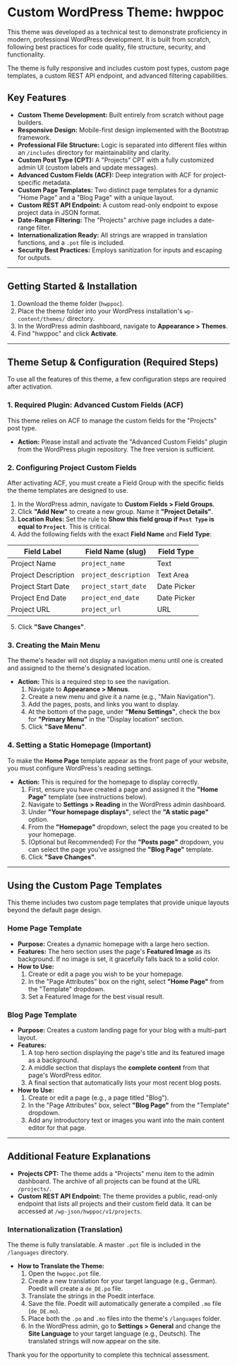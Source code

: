 # Custom WordPress Theme: hwppoc

This theme was developed as a technical test to demonstrate proficiency in modern, professional WordPress development. It is built from scratch, following best practices for code quality, file structure, security, and functionality.

The theme is fully responsive and includes custom post types, custom page templates, a custom REST API endpoint, and advanced filtering capabilities.

## Key Features

*   **Custom Theme Development:** Built entirely from scratch without page builders.
*   **Responsive Design:** Mobile-first design implemented with the Bootstrap framework.
*   **Professional File Structure:** Logic is separated into different files within an `/includes` directory for maintainability and clarity.
*   **Custom Post Type (CPT):** A "Projects" CPT with a fully customized admin UI (custom labels and update messages).
*   **Advanced Custom Fields (ACF):** Deep integration with ACF for project-specific metadata.
*   **Custom Page Templates:** Two distinct page templates for a dynamic "Home Page" and a "Blog Page" with a unique layout.
*   **Custom REST API Endpoint:** A custom read-only endpoint to expose project data in JSON format.
*   **Date-Range Filtering:** The "Projects" archive page includes a date-range filter.
*   **Internationalization Ready:** All strings are wrapped in translation functions, and a `.pot` file is included.
*   **Security Best Practices:** Employs sanitization for inputs and escaping for outputs.

---

## Getting Started & Installation

1.  Download the theme folder (`hwppoc`).
2.  Place the theme folder into your WordPress installation's `wp-content/themes/` directory.
3.  In the WordPress admin dashboard, navigate to **Appearance > Themes**.
4.  Find "hwppoc" and click **Activate**.

---

## Theme Setup & Configuration (Required Steps)

To use all the features of this theme, a few configuration steps are required after activation.

### 1. Required Plugin: Advanced Custom Fields (ACF)

This theme relies on ACF to manage the custom fields for the "Projects" post type.

*   **Action:** Please install and activate the "Advanced Custom Fields" plugin from the WordPress plugin repository. The free version is sufficient.

### 2. Configuring Project Custom Fields

After activating ACF, you must create a Field Group with the specific fields the theme templates are designed to use.

1.  In the WordPress admin, navigate to **Custom Fields > Field Groups**.
2.  Click **"Add New"** to create a new group. Name it **"Project Details"**.
3.  **Location Rules:** Set the rule to **Show this field group if `Post Type` is equal to `Project`**. This is critical.
4.  Add the following fields with the exact **Field Name** and **Field Type**:

| Field Label          | Field Name (slug)     | Field Type    |
| -------------------- | --------------------- | ------------- |
| Project Name         | `project_name`        | Text          |
| Project Description  | `project_description` | Text Area     |
| Project Start Date   | `project_start_date`  | Date Picker   |
| Project End Date     | `project_end_date`    | Date Picker   |
| Project URL          | `project_url`         | URL           |

5.  Click **"Save Changes"**.

### 3. Creating the Main Menu

The theme's header will not display a navigation menu until one is created and assigned to the theme's designated location.

*   **Action:** This is a required step to see the navigation.
    1.  Navigate to **Appearance > Menus**.
    2.  Create a new menu and give it a name (e.g., "Main Navigation").
    3.  Add the pages, posts, and links you want to display.
    4.  At the bottom of the page, under **"Menu Settings"**, check the box for **"Primary Menu"** in the "Display location" section.
    5.  Click **"Save Menu"**.

### 4. Setting a Static Homepage (Important)

To make the **Home Page** template appear as the front page of your website, you must configure WordPress's reading settings.

*   **Action:** This is required for the homepage to display correctly.
    1.  First, ensure you have created a page and assigned it the **"Home Page"** template (see instructions below).
    2.  Navigate to **Settings > Reading** in the WordPress admin dashboard.
    3.  Under **"Your homepage displays"**, select the **"A static page"** option.
    4.  From the **"Homepage"** dropdown, select the page you created to be your homepage.
    5.  (Optional but Recommended) For the **"Posts page"** dropdown, you can select the page you've assigned the **"Blog Page"** template.
    6.  Click **"Save Changes"**.

---

## Using the Custom Page Templates

This theme includes two custom page templates that provide unique layouts beyond the default page design.

### Home Page Template

*   **Purpose:** Creates a dynamic homepage with a large hero section.
*   **Features:** The hero section uses the page's **Featured Image** as its background. If no image is set, it gracefully falls back to a solid color.
*   **How to Use:**
    1.  Create or edit a page you wish to be your homepage.
    2.  In the "Page Attributes" box on the right, select **"Home Page"** from the "Template" dropdown.
    3.  Set a Featured Image for the best visual result.

### Blog Page Template

*   **Purpose:** Creates a custom landing page for your blog with a multi-part layout.
*   **Features:**
    1.  A top hero section displaying the page's title and its featured image as a background.
    2.  A middle section that displays the **complete content** from that page's WordPress editor.
    3.  A final section that automatically lists your most recent blog posts.
*   **How to Use:**
    1.  Create or edit a page (e.g., a page titled "Blog").
    2.  In the "Page Attributes" box, select **"Blog Page"** from the "Template" dropdown.
    3.  Add any introductory text or images you want into the main content editor for that page.

---

## Additional Feature Explanations

*   **Projects CPT:** The theme adds a "Projects" menu item to the admin dashboard. The archive of all projects can be found at the URL `/projects/`.
*   **Custom REST API Endpoint:** The theme provides a public, read-only endpoint that lists all projects and their custom field data. It can be accessed at `/wp-json/hwppoc/v1/projects`.

### Internationalization (Translation)

The theme is fully translatable. A master `.pot` file is included in the `/languages` directory.

*   **How to Translate the Theme:**
    1.  Open the `hwppoc.pot` file.
    2.  Create a new translation for your target language (e.g., German). Poedit will create a `de_DE.po` file.
    3.  Translate the strings in the Poedit interface.
    4.  Save the file. Poedit will automatically generate a compiled `.mo` file (`de_DE.mo`).
    5.  Place both the `.po` and `.mo` files into the theme's `/languages` folder.
    6.  In the WordPress admin, go to **Settings > General** and change the **Site Language** to your target language (e.g., Deutsch). The translated strings will now appear on the site.

Thank you for the opportunity to complete this technical assessment.